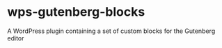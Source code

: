 # wps-gutenberg-blocks
A WordPress plugin containing a set of custom blocks for the Gutenberg editor

